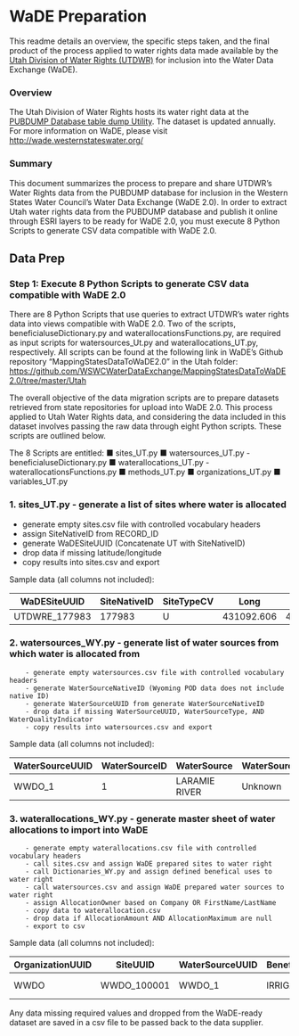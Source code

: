 # WaDE Preparation

This readme details an overview, the specific steps taken, and the final product of the process applied to water rights data made available by the [Utah Division of Water Rights (UTDWR)](https://www.waterrights.utah.gov/contact.asp) for inclusion into the Water Data Exchange (WaDE). 

### Overview 
The Utah Division of Water Rights hosts its water right data at the [PUBDUMP Database table dump Utility](https://www.waterrights.utah.gov/cgi-bin/pubdump.exe?DBNAME=WRDB&SECURITYKEY=wrt2012access).
The dataset is updated annually. For more information on WaDE, please visit http://wade.westernstateswater.org/


### Summary
This document summarizes the process to prepare and share UTDWR’s Water Rights data from the PUBDUMP database for inclusion in the Western States Water Council’s Water Data Exchange (WaDE 2.0). In order to extract Utah water rights data from the PUBDUMP database and publish it online through ESRI layers to be ready for WaDE 2.0, you must execute 8 Python Scripts to generate CSV data compatible with WaDE 2.0.
 
 ## Data Prep
 ### Step 1: Execute 8 Python Scripts to generate CSV data compatible with WaDE 2.0

There are 8 Python Scripts that use queries to extract UTDWR’s water rights data into views compatible with WaDE 2.0. Two of the scripts, beneficialuseDictionary.py and waterallocationsFunctions.py, are required as input scripts for watersources_Ut.py and waterallocations_UT.py, respectively.  All scripts can be found at the following link in WaDE’s Github repository “MappingStatesDataToWaDE2.0” in the Utah folder:
https://github.com/WSWCWaterDataExchange/MappingStatesDataToWaDE2.0/tree/master/Utah


The overall objective of the data migration scripts are to prepare datasets retrieved from state repositories for upload into WaDE 2.0.  This process applied to Utah Water Rights data, and considering the data included in this dataset involves passing the raw data through eight Python scripts. These scripts are outlined below.

The 8 Scripts are entitled:
■  sites_UT.py
■  watersources_UT.py
      - beneficialuseDictionary.py
■  waterallocations_UT.py
      - waterallocationsFunctions.py
■  methods_UT.py
■  organizations_UT.py
■  variables_UT.py




###  1.  sites_UT.py - generate a list of sites where water is allocated

- generate empty sites.csv file with controlled vocabulary headers
- assign SiteNativeID from RECORD_ID
- generate WaDESiteUUID (Concatenate UT with SiteNativeID)
- drop data if missing latitude/longitude
- copy results into sites.csv and export

Sample data (all columns not included):

   WaDESiteUUID | SiteNativeID | SiteTypeCV | Long | Lat
   ------------ | ------------ | ---------- | ---- | ----
   UTDWRE_177983 | 177983 |U | 431092.606 |4616232.618
     
###  2. watersources_WY.py - generate list of water sources from which water is allocated from 
        - generate empty watersources.csv file with controlled vocabulary headers
        - generate WaterSourceNativeID (Wyoming POD data does not include native ID)
        - generate WaterSourceUUID from generate WaterSourceNativeID
        - drop data if missing WaterSourceUUID, WaterSourceType, AND WaterQualityIndicator
        - copy results into watersources.csv and export
        
   Sample data (all columns not included):
   
   WaterSourceUUID | WaterSourceID | WaterSource | WaterSourceTypeCV | WaterQualityIndicatorCV
   ------------ | ------------ | -------- | ---------- | ---- 
   WWDO_1 | 1 | LARAMIE RIVER  | Unknown | Unspecified 
        
###  3. waterallocations_WY.py - generate master sheet of water allocations to import into WaDE
        - generate empty waterallocations.csv file with controlled vocabulary headers
        - call sites.csv and assign WaDE prepared sites to water right 
        - call Dictionaries_WY.py and assign defined benefical uses to water right 
        - call watersources.csv and assign WaDE prepared water sources to water right
        - assign AllocationOwner based on Company OR FirstName/LastName
        - copy data to waterallocation.csv
        - drop data if AllocationAmount AND AllocationMaximum are null
        - export to csv
        
  Sample data (all columns not included):
   
   OrganizationUUID | SiteUUID | WaterSourceUUID | BeneficialUseID | NativeAllocationID | AllocationOwner | AllocationLegalStatus | AllocationAmount | 
   ---------------- | ------------ | -------- | ---------- | ----------- | ---------- | ----------- | --------- 
   WWDO | WWDO_100001 | WWDO_1 | IRRIGATION | CR CC48/006 | JOHN DOE IRRIGATION | FullyAdjudicated | 71.43


Any data missing required values and dropped from the WaDE-ready dataset are saved in a csv file to be passed back to the data supplier. 
